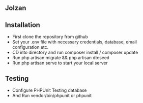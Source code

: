 ## Jolzan
## Installation

- First clone the repository from github
- Set your .env file with necessary credentials, database, email configuration etc.
- CD into directory and run composer install / composer update
- Run php artisan migrate && php artisan db:seed
- Run php artisan serve to start your local server

## Testing

- Configure PHPUnit Testing database
- And Run vendor/bin/phpunit or phpunit
